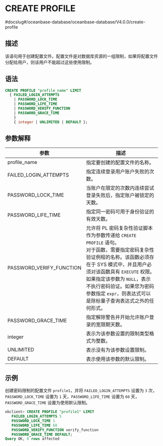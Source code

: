CREATE PROFILE 
===================================
#docslug#/oceanbase-database/oceanbase-database/V4.0.0/create-profile


描述 
-----------------------

该语句用于创建配置文件。配置文件是对数据库资源的一组限制，如果将配置文件分配给用户，则该用户不能超过这些使用限制。

语法 
-----------------------

```sql
CREATE PROFILE "profile_name" LIMIT 
  { FAILED_LOGIN_ATTEMPTS
    | PASSWORD_LOCK_TIME
    | PASSWORD_LIFE_TIME
    | PASSWORD_VERIFY_FUNCTION
    | PASSWORD_GRACE_TIME
    }
    { integer | UNLIMITED | DEFAULT };
```



参数解释 
-------------------------



|          参数           |               描述                |
|-----------------------|---------------------------------|
| profile_name          | 指定要创建的配置文件的名称。                  |
| FAILED_LOGIN_ATTEMPTS | 指定连续登录用户账户失败的次数。                |
| PASSWORD_LOCK_TIME    | 当账户在限定的次数内连续尝试登录失败后，指定账户被锁定的天数。 |
| PASSWORD_LIFE_TIME    | 指定同一密码可用于身份验证的有效天数。             |
| PASSWORD_VERIFY_FUNCTION |允许将 PL 密码复杂性验证脚本作为参数传递给 `CREATE PROFILE` 语句。<br>对于函数，需要指定密码复杂性验证例程的名称。该函数必须存在于 SYS 模式中，并且用户必须对该函数具有 `EXECUTE` 权限。<br>如果指定该参数为 `NULL`，表示不执行密码验证。如果您为密码参数指定 `expr`，则表达式可以是除标量子查询表达式之外的任何形式。|
| PASSWORD_GRACE_TIME   | 指定解除警告并开始允许账户登录的宽限期天数。          |
| integer               | 表示为该参数设置的限制类型格式为整数。             |
| UNLIMITED             | 表示没有为该参数设置限制。                   |
| DEFAULT               | 表示使用该参数的默认限制。                   |



示例 
-----------------------

创建密码限制的配置文件 `profile1`，并将 `FAILED_LOGIN_ATTEMPTS` 设置为 `3` 次，`PASSWORD_LOCK_TIME` 设置为 `1` 天，`PASSWORD_LIFE_TIME` 设置为 `60` 天，`PASSWORD_GRACE_TIME` 设置为使用默认限制。

```sql
obclient> CREATE PROFILE "profile1" LIMIT
   FAILED_LOGIN_ATTEMPTS 5
   PASSWORD_LOCK_TIME 1
   PASSWORD_LIFE_TIME 60
   PASSWORD_VERIFY_FUNCTION verify_function
   PASSWORD_GRACE_TIME DEFAULT;
Query OK, 0 rows affected
```



